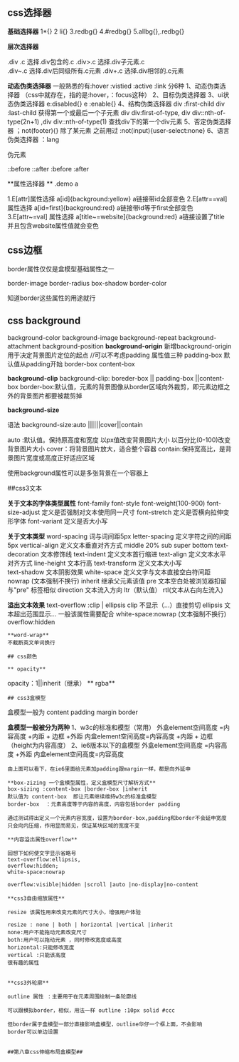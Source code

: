 ## css选择器
**基础选择器**
1*{} 2 li{} 3.redbg{} 4.#redbg{} 5.allbg{},.redbg{}

**层次选择器**  

.div .c  选择.div包含的.c
.div>.c  选择.div子元素.c    
.div~.c   选择.div后同级所有.c元素
.div+.c  选择.div相邻的.c元素

 **动态伪类选择器**
一般熟悉的有:hover :vistied :active :link
分6种
 1、动态伪类选择器  （css中就存在，指的是:hover，：focus这种）
 2、目标伪类选择器
 3、ui状态伪类选择器  e:disabled{}  e :enable{}
 4、结构伪类选择器
div :first-child  div :last-child  获得第一个或最后一个子元素
div div:first-of-type, div div::nth-of-type(2n+1) ,div div::nth-of-type(1) 查找div下的第一个div元素
 5、否定伪类选择器  ；not(footer){}  除了某元素   之前用过 :not(input){user-select:none}
 6、语言伪类选择器  ：lang
 
 
 伪元素
 
 ::before   ::after  :before :after
 
 **属性选择器 **
 .demo a
 
 1.E[attr]属性选择              a[id]{background:yellow}  a链接带id全部变色
 2.E[attr==val]属性选择        a[id=first]{background:red}  a链接带id等于first全部变色
 3.E[attr~=val] 属性选择       a[title~=website]{background:red}  a链接设置了title 并且包含website属性值就会变色
 
 
 
 
 ## css边框
 
  border属性仅仅是盒模型基础属性之一
  
  border-image  border-radius  box-shadow  border-color
 
   知道border这些属性的用途就行
 
 ## css background
 
 background-color background-image background-repeat background-attachment
 background-position
 **background-origin**
 新增background-origin 用于决定背景图片定位的起点   //可以不考虑padding
  属性值三种
  padding-box 默认值从padding开始
  border-box
  content-box
  
  **background-clip**
   background-clip: boreder-box || padding-box ||content-box
   border-box:默认值，元素的背景图像从border区域向外裁剪，即元素边框之外的背景图片都要被裁剪掉
   
 **background-size**
 
   语法 background-size:auto ||<length>||<perentage>||cover||contain
   
   auto :默认值。保持原高度和宽度
   <length> 以px值改变背景图片大小
   <perentage> 以百分比(0-100)改变背景图片大小
   cover：将背景图片放大，适合整个容器
   contain:保持宽高比，是背景图片宽度或高度正好适应区域
   
   使用background属性可以是多张背景在一个容器上
   
   ##css3文本
   
   **关于文本的字体类型属性**
   font-family 
   font-style
   font-weight(100-900)
   font-size-adjust 定义是否强制对文本使用同一尺寸
   font-stretch  定义是否横向拉伸变形字体
   font-variant 定义是否大小写
   
   **关于文本类型**
   word-spacing  词与词间距5px
   letter-spacing  定义字符之间的间距  5px
   vertical-align   定义文本垂直对齐方式   middle  20% sub super bottom 
   text-decoration   文本修饰线
   text-indent 定义文本首行缩进
   text-align   定义文本水平对齐方式
   line-height   文本行高
   text-transform 定义文本大小写   
    text-shadow   文本阴影效果 
	white-space  定义文字与文本直接空白符间距   nowrap (文本强制不换行)  inherit 继承父元素该值  pre 文本空白处被浏览器扣留 与"pre" 标签相似
	direction  文本流入方向   ltr（默认值）   rtl(文本从右向左流入)
   
   **溢出文本效果**
    text-overflow :clip | ellipsis
	clip 不显示（...）直接剪切
	ellipsis  文本超出范围显示...
	一般该属性需要配合 white-space:nowrap (文本强制不换行) overflow:hidden 
	
	**word-wrap**
	不截断英文单词换行
	
	## css颜色
	
    ** opacity**
   opacity：1||inherit（继承）
   ** rgba**
   
    ## css3盒模型
   
   盒模型一般为 content padding margin border
   
   **盒模型一般被分为两种**
   1、w3c的标准和模型（常用）
   外盒element空间高度 =内容高度 +内距 + 边框 +外距
   内盒element空间高度=内容高度 +内距 + 边框（height为内容高度）
   2、ie6版本以下的盒模型
    外盒element空间高度 =内容高度  +外距
    内盒element空间高度=内容高度
	
	由上面可以看下，在ie6里面给元素加padding跟margin一样，都是向外延申
	
	**box-zizing 一个盒模型属性，定义盒模型尺寸解析方式**
	box-sizing :content-box |border-box |inherit
	默认值为 content-box  即让元素继续维持w3c的标准盒模型
	border-box  ：元素高度等于内容的高度，内容包括border padding
	
	通过测试得出定义一个元素内容宽度，设置为border-box,padding和border不会延申宽度
	只会向内压缩，作用显而易见，保证某块区域的宽度不变
	
	**内容溢出属性overflow**
	
	回想下如何使文字显示省略号
	text-overflow:ellipsis,
	overflow:hidden;
	white-space:nowrap
	
	overflow:visible|hidden |scroll |auto |no-display|no-content
	
	**css3自由缩放属性**
	
	resize 该属性用来改变元素的尺寸大小，增强用户体验
	
	resize : none | both | horizontal |vertical |inherit
	none:用户不能拖动元素改变尺寸
	both:用户可以拖动元素 ，同时修改宽度或高度
	horizontal:只能修改宽度
	vertical :只能该高度
	很有趣的属性
	
	
	**css3外轮廓**
	
	outline 属性 ：主要用于在元素周围绘制一条轮廓线
	
	可以跟模拟border，相似，用法一样 outline :10px solid #ccc
	
	但border属于盒模型一部分直接影响盒模型，outline华仔一个框上面，不会影响
	border可以单边设置
	
	
	##第八章css伸缩布局盒模型##
	
	
	
	
	
	
	
	
	
	
   
   
   
   
 
 
 
 
 
 
 
 
 
 
 
 
 